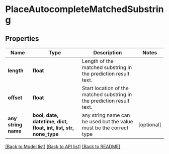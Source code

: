 # PlaceAutocompleteMatchedSubstring


## Properties
Name | Type | Description | Notes
------------ | ------------- | ------------- | -------------
**length** | **float** | Length of the matched substring in the prediction result text. | 
**offset** | **float** | Start location of the matched substring in the prediction result text. | 
**any string name** | **bool, date, datetime, dict, float, int, list, str, none_type** | any string name can be used but the value must be the correct type | [optional]

[[Back to Model list]](../README.md#documentation-for-models) [[Back to API list]](../README.md#documentation-for-api-endpoints) [[Back to README]](../README.md)



